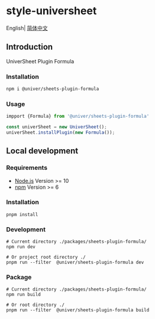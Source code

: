 # style-universheet

English| [简体中文](./README-zh.md)

## Introduction

UniverSheet Plugin Formula

### Installation

```bash
npm i @univer/sheets-plugin-formula
```

### Usage

```js
impport {Formula} from '@univer/sheets-plugin-formula'

const univerSheet = new UniverSheet();
univerSheet.installPlugin(new Formula());
```

## Local development

### Requirements

-   [Node.js](https://nodejs.org/en/) Version >= 10
-   [npm](https://www.npmjs.com/) Version >= 6

### Installation

```
pnpm install
```

### Development

```
# Current directory ./packages/sheets-plugin-formula/
npm run dev

# Or project root directory ./
pnpm run --filter  @univer/sheets-plugin-formula dev
```

### Package

```
# Current directory ./packages/sheets-plugin-formula/
npm run build

# Or root directory ./
pnpm run --filter  @univer/sheets-plugin-formula build
```
